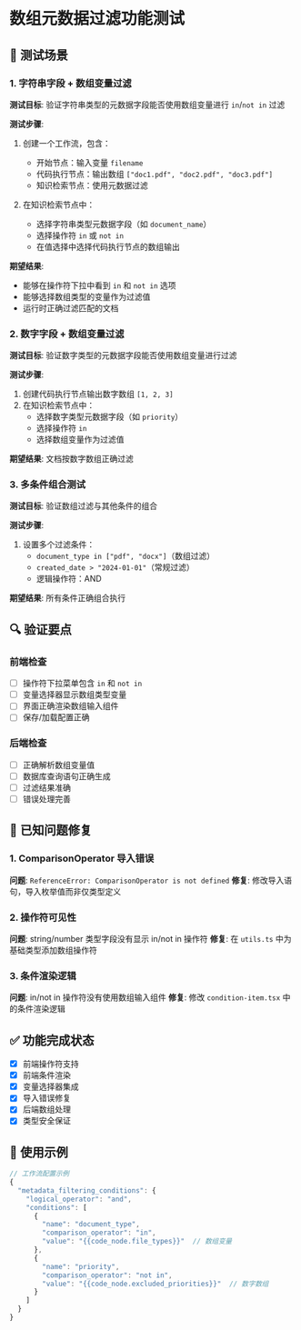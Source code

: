 # 数组元数据过滤功能测试

## 🧪 测试场景

### 1. 字符串字段 + 数组变量过滤

**测试目标**: 验证字符串类型的元数据字段能否使用数组变量进行 `in`/`not in` 过滤

**测试步骤**:
1. 创建一个工作流，包含：
   - 开始节点：输入变量 `filename`
   - 代码执行节点：输出数组 `["doc1.pdf", "doc2.pdf", "doc3.pdf"]`
   - 知识检索节点：使用元数据过滤

2. 在知识检索节点中：
   - 选择字符串类型元数据字段（如 `document_name`）
   - 选择操作符 `in` 或 `not in`
   - 在值选择中选择代码执行节点的数组输出

**期望结果**: 
- 能够在操作符下拉中看到 `in` 和 `not in` 选项
- 能够选择数组类型的变量作为过滤值
- 运行时正确过滤匹配的文档

### 2. 数字字段 + 数组变量过滤

**测试目标**: 验证数字类型的元数据字段能否使用数组变量进行过滤

**测试步骤**:
1. 创建代码执行节点输出数字数组 `[1, 2, 3]`
2. 在知识检索节点中：
   - 选择数字类型元数据字段（如 `priority`）
   - 选择操作符 `in`
   - 选择数组变量作为过滤值

**期望结果**: 文档按数字数组正确过滤

### 3. 多条件组合测试

**测试目标**: 验证数组过滤与其他条件的组合

**测试步骤**:
1. 设置多个过滤条件：
   - `document_type in ["pdf", "docx"]`（数组过滤）
   - `created_date > "2024-01-01"`（常规过滤）
   - 逻辑操作符：AND

**期望结果**: 所有条件正确组合执行

## 🔍 验证要点

### 前端检查
- [ ] 操作符下拉菜单包含 `in` 和 `not in`
- [ ] 变量选择器显示数组类型变量
- [ ] 界面正确渲染数组输入组件
- [ ] 保存/加载配置正确

### 后端检查
- [ ] 正确解析数组变量值
- [ ] 数据库查询语句正确生成
- [ ] 过滤结果准确
- [ ] 错误处理完善

## 🐛 已知问题修复

### 1. ComparisonOperator 导入错误
**问题**: `ReferenceError: ComparisonOperator is not defined`
**修复**: 修改导入语句，导入枚举值而非仅类型定义

### 2. 操作符可见性
**问题**: string/number 类型字段没有显示 in/not in 操作符
**修复**: 在 `utils.ts` 中为基础类型添加数组操作符

### 3. 条件渲染逻辑
**问题**: in/not in 操作符没有使用数组输入组件
**修复**: 修改 `condition-item.tsx` 中的条件渲染逻辑

## ✅ 功能完成状态

- [x] 前端操作符支持
- [x] 前端条件渲染
- [x] 变量选择器集成
- [x] 导入错误修复
- [x] 后端数组处理
- [x] 类型安全保证

## 🚀 使用示例

```javascript
// 工作流配置示例
{
  "metadata_filtering_conditions": {
    "logical_operator": "and",
    "conditions": [
      {
        "name": "document_type",
        "comparison_operator": "in",
        "value": "{{code_node.file_types}}"  // 数组变量
      },
      {
        "name": "priority",
        "comparison_operator": "not in", 
        "value": "{{code_node.excluded_priorities}}"  // 数字数组
      }
    ]
  }
}
``` 
